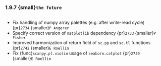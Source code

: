 ### 1.9.7 {small}`the future`

```{rubric} Bug fixes
```
- Fix handling of numpy array palettes (e.g. after write-read cycle) {pr}`2734` {smaller}`P Angerer`
- Specify correct version of `matplotlib` dependency {pr}`2733` {smaller}`P Fisher`
- Improved harmonization of return field of `sc.pp` and `sc.tl` functions {pr}`2742` {smaller}`E Roellin`
- Fix {func}`scanpy.pl.violin` usage of `seaborn.catplot` {pr}`2739` {smaller}`E Roellin`
